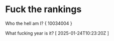 # Fuck the rankings

Who the hell am I?
{ 10034004 }

What fucking year is it?
[ 2025-01-24T10:23:20Z ]
